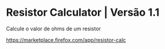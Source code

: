 Resistor Calculator | Versão 1.1
===================

Calcule o valor de ohms de um resistor

https://marketplace.firefox.com/app/resistor-calc

